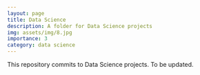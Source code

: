 ```yaml
---
layout: page
title: Data Science
description: A folder for Data Science projects
img: assets/img/8.jpg
importance: 3
category: data science
---
```


This repository commits to Data Science projects. To be updated.

